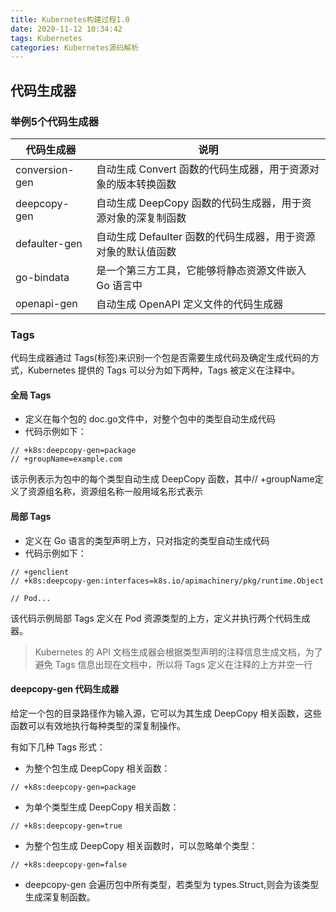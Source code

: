 ```yaml
---
title: Kubernetes构建过程1.0
date: 2020-11-12 10:34:42
tags: Kubernetes
categories: Kubernetes源码解析
---
```


## 代码生成器

### 举例5个代码生成器

代码生成器 | 说明 
--- | ---
conversion-gen | 自动生成 Convert 函数的代码生成器，用于资源对象的版本转换函数
deepcopy-gen | 自动生成 DeepCopy 函数的代码生成器，用于资源对象的深复制函数
defaulter-gen | 自动生成 Defaulter 函数的代码生成器，用于资源对象的默认值函数
go-bindata | 是一个第三方工具，它能够将静态资源文件嵌入 Go 语言中
openapi-gen | 自动生成 OpenAPI 定义文件的代码生成器

### Tags 

代码生成器通过 Tags(标签)来识别一个包是否需要生成代码及确定生成代码的方式，Kubernetes 提供的 Tags 可以分为如下两种，Tags 被定义在注释中。

#### 全局 Tags

* 定义在每个包的 doc.go文件中，对整个包中的类型自动生成代码
* 代码示例如下：

```
// +k8s:deepcopy-gen=package
// +groupName=example.com
```

该示例表示为包中的每个类型自动生成 DeepCopy 函数，其中// +groupName定义了资源组名称，资源组名称一般用域名形式表示

#### 局部 Tags

* 定义在 Go 语言的类型声明上方，只对指定的类型自动生成代码
* 代码示例如下：

```
// +genclient
// +k8s:deepcopy-gen:interfaces=k8s.io/apimachinery/pkg/runtime.Object

// Pod...
```

该代码示例局部 Tags 定义在 Pod 资源类型的上方，定义并执行两个代码生成器。
> Kubernetes 的 API 文档生成器会根据类型声明的注释信息生成文档，为了避免 Tags 信息出现在文档中，所以将 Tags 定义在注释的上方并空一行

#### deepcopy-gen 代码生成器

给定一个包的目录路径作为输入源，它可以为其生成 DeepCopy 相关函数，这些函数可以有效地执行每种类型的深复制操作。

有如下几种 Tags 形式：
* 为整个包生成 DeepCopy 相关函数：
```
// +k8s:deepcopy-gen=package
```
* 为单个类型生成 DeepCopy 相关函数：
```
// +k8s:deepcopy-gen=true
```
* 为整个包生成 DeepCopy 相关函数时，可以忽略单个类型：
```
// +k8s:deepcopy-gen=false
```

* deepcopy-gen 会遍历包中所有类型，若类型为 types.Struct,则会为该类型生成深复制函数。


